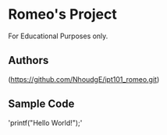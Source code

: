 # Romeo's Project 
For Educational Purposes only.
## Authors
(https://github.com/NhoudgE/ipt101_romeo.git)
## Sample Code
'printf("Hello World!");'

